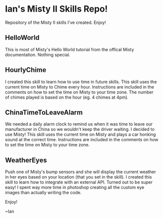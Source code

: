 # Ian's Misty II Skills Repo!
Repository of the Misty II skills I've created. Enjoy!

## HelloWorld
This is most of Misty's Hello World tutorial from the offical Misty documentation. Nothing special.

## HourlyChime
I created this skill to learn how to use time in future skills. This skill uses the current time on Misty to Chime every hour. Instructions are included in the comments on how to set the time on Misty to your time zone. The number of chimes played is based on the hour (eg. 4 chimes at 4pm).

## ChinaTimeToLeaveAlarm
We needed a daily alarm clock to remind us when it was time to leave our manufacturer in China so we wouldn't keep the driver waiting. I decided to use Misty! This skill uses the current time on Misty and plays a car honking sound at the correct time. Instructions are included in the comments on how to set the time on Misty to your time zone.

## WeatherEyes
Push one of Misty's bump sensors and she will display the current weather in her eyes based on your location (that you set in the skill). I created this skill to learn how to integrate with an external API. Turned out to be super easy! I spent way more time in photoshop creating all the custom eye images than actually writing the code.

Enjoy!

~Ian